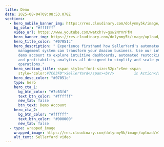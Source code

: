 ```yaml
---
title: Demo
date: 2025-08-04T09:08:53.078Z
sections:
  - hero_mobile_banner_img: https://res.cloudinary.com/dolynmy5k/image/upload/v1751368351/Frame_338_1_txtrhh.png
    bg_color: "#ffffff"
    video_url: https://www.youtube.com/watch?v=gsw2NYVrPfM
    hero_banner_img: https://res.cloudinary.com/dolynmy5k/image/upload/v1751277056/Frame_3381_vakqzi.png
    hero_title_color: "#07051c"
    hero_description: " Experience firsthand how SellerYard's automated inventory
      management system can transform your Amazon business. Use our interactive
      demo account to explore intuitive dashboards, automated restocking alerts,
      and profitability analytics—all designed to simplify and scale your
      operations."
    hero_section_title: <span style="font-size:52px">See <span
      style="color:#7C63FD">SellerYard</span><br/>         in Action</span>
    hero_desc_color: "#07051c"
    type: hero
    hero_cta_1:
      bg_btn_color: "#7c63fd"
      text_btn_color: "#ffffff"
      new_tab: false
      btn_text: Demo Account
    hero_cta_2:
      bg_btn_color: "#ffffff"
      text_btn_color: "#000000"
      new_tab: false
  - type: wrapped_image
    wrapped_image: https://res.cloudinary.com/dolynmy5k/image/upload/v1754307916/Background_Video_d0qjhm.png
    alt_text: SellerYard video
---
```

